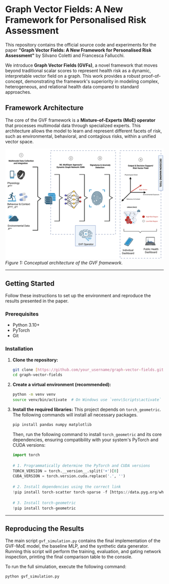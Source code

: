 # Graph Vector Fields: A New Framework for Personalised Risk Assessment

This repository contains the official source code and experiments for the paper **"Graph Vector Fields: A New Framework for Personalised Risk Assessment"** by Silvano Coletti and Francesca Fallucchi.

We introduce **Graph Vector Fields (GVFs)**, a novel framework that moves beyond traditional scalar scores to represent health risk as a dynamic, interpretable vector field on a graph. This work provides a robust proof-of-concept, demonstrating the framework's superiority in modeling complex, heterogeneous, and relational health data compared to standard approaches.

## Framework Architecture

The core of the GVF framework is a **Mixture-of-Experts (MoE) operator** that processes multimodal data through specialized experts. This architecture allows the model to learn and represent different facets of risk, such as environmental, behavioral, and contagious risks, within a unified vector space.

![GVF Framework Architecture](figures/overall_view_GVF.png)
*Figure 1: Conceptual architecture of the GVF framework.*

---

## Getting Started

Follow these instructions to set up the environment and reproduce the results presented in the paper.

### Prerequisites

* Python 3.10+
* PyTorch
* Git

### Installation

1.  **Clone the repository:**
    ```sh
    git clone [https://github.com/your_username/graph-vector-fields.git](https://github.com/your_username/graph-vector-fields.git)
    cd graph-vector-fields
    ```

2.  **Create a virtual environment (recommended):**
    ```sh
    python -m venv venv
    source venv/bin/activate  # On Windows use `venv\Scripts\activate`
    ```

3.  **Install the required libraries:**
    This project depends on `torch_geometric`. The following commands will install all necessary packages.

    ```sh
    pip install pandas numpy matplotlib
    ```
    
    Then, run the following command to install `torch_geometric` and its core dependencies, ensuring compatibility with your system's PyTorch and CUDA versions:
    
    ```python
    import torch
    
    # 1. Programmatically determine the PyTorch and CUDA versions
    TORCH_VERSION = torch.__version__.split('+')[0]
    CUDA_VERSION = torch.version.cuda.replace('.', '')
    
    # 2. Install dependencies using the correct link
    !pip install torch-scatter torch-sparse -f [https://data.pyg.org/whl/torch-](https://data.pyg.org/whl/torch-){TORCH_VERSION}+cu{CUDA_VERSION}.html
    
    # 3. Install torch-geometric
    !pip install torch-geometric
    ```

---

## Reproducing the Results

The main script `gvf_simulation.py` contains the final implementation of the GVF-MoE model, the baseline MLP, and the synthetic data generator. Running this script will perform the training, evaluation, and gating network inspection, printing the final comparison table to the console.

To run the full simulation, execute the following command:
```sh
python gvf_simulation.py
